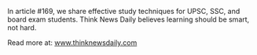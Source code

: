 In article #169, we share effective study techniques for UPSC, SSC, and board exam students. Think News Daily believes learning should be smart, not hard.

Read more at: www.thinknewsdaily.com